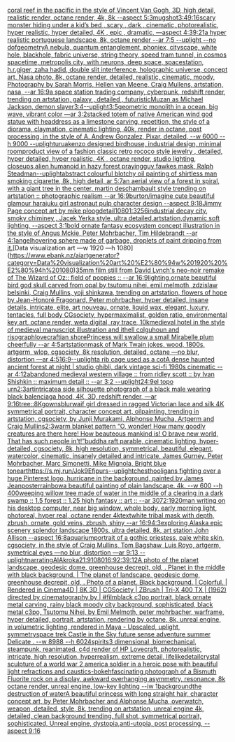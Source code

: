 [coral reef in the pacific in the style of Vincent Van Gogh, 3D, high detail, realistic render, octane render, 4k, 8k --aspect 5:3](https://www.ebank.nz/aiartgenerator?category=coral%20reef%20in%20the%20pacific%20in%20the%20style%20of%20Vincent%20Van%20Gogh%2C%203D%2C%20high%20detail%2C%20realistic%20render%2C%20octane%20render%2C%204k%2C%208k%20--aspect%205%3A3)[mugshot](https://www.ebank.nz/aiartgenerator?category=mugshot)[3:4](https://www.ebank.nz/aiartgenerator?category=3%3A4)[9:16](https://www.ebank.nz/aiartgenerator?category=9%3A16)[scary monster hiding under a kid’s bed , scary , dark , cinematic, photorealistic, hyper realistic, hyper detailed, 4K , epic , dramatic, —aspect 4:3](https://www.ebank.nz/aiartgenerator?category=scary%20monster%20hiding%20under%20a%20kid%E2%80%99s%20bed%20%2C%20scary%20%2C%20dark%20%2C%20cinematic%2C%20photorealistic%2C%20hyper%20realistic%2C%20hyper%20detailed%2C%204K%20%2C%20epic%20%2C%20dramatic%2C%20%E2%80%94aspect%204%3A3)[9:21](https://www.ebank.nz/aiartgenerator?category=9%3A21)[a hyper realistic portuguese landscape, 8k, octane render --ar 7:5 --uplight --no dof](https://www.ebank.nz/aiartgenerator?category=a%20hyper%20realistic%20portuguese%20landscape%2C%208k%2C%20octane%20render%20--ar%207%3A5%20--uplight%20--no%20dof)[geometry](https://www.ebank.nz/aiartgenerator?category=geometry)[A nebula, quantum entanglement, phoniex, cityscape, white hole, blackhole, fabric universe, string theory, speed tram tunnel, in cosmos spacetime, metropolis city, with neurons, deep space, spacestation, h.r.giger, zaha hadid, double slit interference, holographic universe, concept art, Nasa photo, 8k, octane render, detailed, realistic, cinematic, moody, Photography by Sarah Morris, Hellen van Meene, Craig Mullens, artstation, nasa, --ar 16:9](https://www.ebank.nz/aiartgenerator?category=A%20nebula%2C%20quantum%20entanglement%2C%20phoniex%2C%20cityscape%2C%20white%20hole%2C%20blackhole%2C%20fabric%20universe%2C%20string%20theory%2C%20speed%20tram%20tunnel%2C%20in%20cosmos%20spacetime%2C%20metropolis%20city%2C%20with%20neurons%2C%20deep%20space%2C%20spacestation%2C%20h.r.giger%2C%20zaha%20hadid%2C%20double%20slit%20interference%2C%20holographic%20universe%2C%20concept%20art%2C%20Nasa%20photo%2C%208k%2C%20octane%20render%2C%20detailed%2C%20realistic%2C%20cinematic%2C%20moody%2C%20Photography%20by%20Sarah%20Morris%2C%20Hellen%20van%20Meene%2C%20Craig%20Mullens%2C%20artstation%2C%20nasa%2C%20--ar%2016%3A9)[a space station trading company, cyberpunk, redshift render, trending on artstation, galaxy , detailed , futuristic](https://www.ebank.nz/aiartgenerator?category=a%20space%20station%20trading%20company%2C%20cyberpunk%2C%20redshift%20render%2C%20trending%20on%20artstation%2C%20galaxy%20%2C%20detailed%20%2C%20futuristic)[Muzan as Michael Jackson, demon slayer](https://www.ebank.nz/aiartgenerator?category=Muzan%20as%20Michael%20Jackson%2C%20demon%20slayer)[3:4](https://www.ebank.nz/aiartgenerator?category=3%3A4)[--uplight](https://www.ebank.nz/aiartgenerator?category=--uplight)[3:5](https://www.ebank.nz/aiartgenerator?category=3%3A5)[geometric monolith in a ocean, big wave, vibrant color —ar 3:2](https://www.ebank.nz/aiartgenerator?category=geometric%20monolith%20in%20a%20ocean%2C%20big%20wave%2C%20vibrant%20color%20%E2%80%94ar%203%3A2)[stacked totem of native American wind god statue with headdress as a limestone carving, repetition, the style of a diorama, claymation, cinematic lighting, 40k, render in octane, post processing, in the style of A. Andrew Gonzalez, Pixar, detailed, --w 6000 --h 9000 --uplight](https://www.ebank.nz/aiartgenerator?category=stacked%20totem%20of%20native%20American%20wind%20god%20statue%20with%20headdress%20as%20a%20limestone%20carving%2C%20repetition%2C%20the%20style%20of%20a%20diorama%2C%20claymation%2C%20cinematic%20lighting%2C%2040k%2C%20render%20in%20octane%2C%20post%20processing%2C%20in%20the%20style%20of%20A.%20Andrew%20Gonzalez%2C%20Pixar%2C%20detailed%2C%20--w%206000%20--h%209000%20--uplight)[urua](https://www.ebank.nz/aiartgenerator?category=urua)[kenzo designed birdhouse, industrial design, minimal room](https://www.ebank.nz/aiartgenerator?category=kenzo%20designed%20birdhouse%2C%20industrial%20design%2C%20minimal%20room)[product view of a fashion classic retro rococo style jewelry , detailed, hyper detailed, hyper realistic, 4K , octane render, studio lighting, closeups,](https://www.ebank.nz/aiartgenerator?category=product%20view%20of%20a%20fashion%20classic%20retro%20rococo%20style%20jewelry%20%2C%20detailed%2C%20hyper%20detailed%2C%20hyper%20realistic%2C%204K%20%2C%20octane%20render%2C%20studio%20lighting%2C%20closeups%2C)[alien humanoid in hazy forest praying](https://www.ebank.nz/aiartgenerator?category=alien%20humanoid%20in%20hazy%20forest%20praying)[guy fawkes mask, Ralph Steadman](https://www.ebank.nz/aiartgenerator?category=guy%20fawkes%20mask%2C%20Ralph%20Steadman)[--uplight](https://www.ebank.nz/aiartgenerator?category=--uplight)[abstract colourful blotchy oil painting of shirtless man smoking cigarette, 8k, high detail, ar 5:7](https://www.ebank.nz/aiartgenerator?category=abstract%20colourful%20blotchy%20oil%20painting%20of%20shirtless%20man%20smoking%20cigarette%2C%208k%2C%20high%20detail%2C%20ar%205%3A7)[](https://www.ebank.nz/aiartgenerator?category=)[an aerial view of a forest in spiral, with a giant tree in the center, martin deschambault style trending on artstation :: photographic realism --ar 16:9](https://www.ebank.nz/aiartgenerator?category=an%20aerial%20view%20of%20a%20forest%20in%20spiral%2C%20with%20a%20giant%20tree%20in%20the%20center%2C%20martin%20deschambault%20style%20trending%20on%20artstation%20%3A%3A%20photographic%20realism%20--ar%2016%3A9)[burton](https://www.ebank.nz/aiartgenerator?category=burton)[/imagine cute beautiful glamour harajuku girl astronaut pulp character design  --aspect 9:18](https://www.ebank.nz/aiartgenerator?category=/imagine%20cute%20beautiful%20glamour%20harajuku%20girl%20astronaut%20pulp%20character%20design%20%20--aspect%209%3A18)[Jimmy Page concept art by mike ploog](https://www.ebank.nz/aiartgenerator?category=Jimmy%20Page%20concept%20art%20by%20mike%20ploog)[detail](https://www.ebank.nz/aiartgenerator?category=detail)[1080](https://www.ebank.nz/aiartgenerator?category=1080)[1:3](https://www.ebank.nz/aiartgenerator?category=1%3A3)[256](https://www.ebank.nz/aiartgenerator?category=256)[industrial decay city, smoky chiminey , Jacek Yerka style, ultra detailed,artstation,dynamic soft lighting, --aspect 3:1](https://www.ebank.nz/aiartgenerator?category=industrial%20decay%20city%2C%20smoky%20chiminey%20%2C%20Jacek%20Yerka%20style%2C%20ultra%20detailed%2Cartstation%2Cdynamic%20soft%20lighting%2C%20--aspect%203%3A1)[bold ornate fantasy ecosystem concept illustration in the style of Angus Mckie, Peter Mohrbacher, Tim Hildebrandt --ar 4:1](https://www.ebank.nz/aiartgenerator?category=bold%20ornate%20fantasy%20ecosystem%20concept%20illustration%20in%20the%20style%20of%20Angus%20Mckie%2C%20Peter%20Mohrbacher%2C%20Tim%20Hildebrandt%20--ar%204%3A1)[angel](https://www.ebank.nz/aiartgenerator?category=angel)[hovering sphere made of garbage, droplets of paint dripping from it.](https://www.ebank.nz/aiartgenerator?category=hovering%20sphere%20made%20of%20garbage%2C%20droplets%20of%20paint%20dripping%20from%20it.)[Data visualization art —w 1920 —h 1080](https://www.ebank.nz/aiartgenerator?category=Data%20visualization%20art%20%E2%80%94w%201920%20%E2%80%94h%201080)[35mm film still from David Lynch's neo-noir remake of The Wizard of Oz:: field of poppies :: --ar 16:9](https://www.ebank.nz/aiartgenerator?category=35mm%20film%20still%20from%20David%20Lynch%27s%20neo-noir%20remake%20of%20The%20Wizard%20of%20Oz%3A%3A%20field%20of%20poppies%20%3A%3A%20--ar%2016%3A9)[lighting,](https://www.ebank.nz/aiartgenerator?category=lighting%2C)[ornate beautiful bird god skull carved from opal by tsutomu nihei, emil melmoth, zdzislaw belsinki, Craig Mullins, yoji shinkawa, trending on artstation, flowers of hope by Jean-Honoré Fragonard, Peter mohrbacher, hyper detailed, insane details, intricate, elite, art nouveau, ornate, liquid wax, elegant, luxury, tentacles, full body CGsociety, hypermaximalist, golden ratio, environmental key art, octane render, weta digital, ray trace, 10k](https://www.ebank.nz/aiartgenerator?category=ornate%20beautiful%20bird%20god%20skull%20carved%20from%20opal%20by%20tsutomu%20nihei%2C%20emil%20melmoth%2C%20zdzislaw%20belsinki%2C%20Craig%20Mullins%2C%20yoji%20shinkawa%2C%20trending%20on%20artstation%2C%20flowers%20of%20hope%20by%20Jean-Honor%C3%A9%20Fragonard%2C%20Peter%20mohrbacher%2C%20hyper%20detailed%2C%20insane%20details%2C%20intricate%2C%20elite%2C%20art%20nouveau%2C%20ornate%2C%20liquid%20wax%2C%20elegant%2C%20luxury%2C%20tentacles%2C%20full%20body%20CGsociety%2C%20hypermaximalist%2C%20golden%20ratio%2C%20environmental%20key%20art%2C%20octane%20render%2C%20weta%20digital%2C%20ray%20trace%2C%2010k)[medieval hotel in the style of medieval manuscript illustration and ithell colguhoun and risograph](https://www.ebank.nz/aiartgenerator?category=medieval%20hotel%20in%20the%20style%20of%20medieval%20manuscript%20illustration%20and%20ithell%20colguhoun%20and%20risograph)[lovecraftian shore](https://www.ebank.nz/aiartgenerator?category=lovecraftian%20shore)[Princess will swallow a small Mirabelle plum cheerfully --ar 4:5](https://www.ebank.nz/aiartgenerator?category=Princess%20will%20swallow%20a%20small%20Mirabelle%20plum%20cheerfully%20--ar%204%3A5)[artstation](https://www.ebank.nz/aiartgenerator?category=artstation)[mask of Mark Twain jokes, wood, 1800s, artgerm, wlop, cgsociety, 8k resolution, detailed, octane —no blur, distortion —ar 4:5](https://www.ebank.nz/aiartgenerator?category=mask%20of%20Mark%20Twain%20jokes%2C%20wood%2C%201800s%2C%20artgerm%2C%20wlop%2C%20cgsociety%2C%208k%20resolution%2C%20detailed%2C%20octane%20%E2%80%94no%20blur%2C%20distortion%20%E2%80%94ar%204%3A5)[16:9](https://www.ebank.nz/aiartgenerator?category=16%3A9)[--uplight](https://www.ebank.nz/aiartgenerator?category=--uplight)[a rib cage used as a cot](https://www.ebank.nz/aiartgenerator?category=a%20rib%20cage%20used%20as%20a%20cot)[A dense haunted ancient forest at night | studio ghibli, dark vintage sci-fi 1980s cinematic --ar 4:12](https://www.ebank.nz/aiartgenerator?category=A%20dense%20haunted%20ancient%20forest%20at%20night%20%7C%20studio%20ghibli%2C%20dark%20vintage%20sci-fi%201980s%20cinematic%20--ar%204%3A12)[abandoned medieval western village :: from ridley scott :: by Ivan Shishkin :: maximum detail :: --ar 3:2 --uplight](https://www.ebank.nz/aiartgenerator?category=abandoned%20medieval%20western%20village%20%3A%3A%20from%20ridley%20scott%20%3A%3A%20by%20Ivan%20Shishkin%20%3A%3A%20maximum%20detail%20%3A%3A%20--ar%203%3A2%20--uplight)[24:9](https://www.ebank.nz/aiartgenerator?category=24%3A9)[el topo urn](https://www.ebank.nz/aiartgenerator?category=el%20topo%20urn)[2:3](https://www.ebank.nz/aiartgenerator?category=2%3A3)[art](https://www.ebank.nz/aiartgenerator?category=art)[intricate](https://www.ebank.nz/aiartgenerator?category=intricate)[a side silhouette photograph of a black male wearing black balenciaga hood, 4K, 3D, redshift render, —ar 9:16](https://www.ebank.nz/aiartgenerator?category=a%20side%20silhouette%20photograph%20of%20a%20black%20male%20wearing%20black%20balenciaga%20hood%2C%204K%2C%203D%2C%20redshift%20render%2C%20%E2%80%94ar%209%3A16)[tree::](https://www.ebank.nz/aiartgenerator?category=tree%3A%3A)[8K](https://www.ebank.nz/aiartgenerator?category=8K)[gowns](https://www.ebank.nz/aiartgenerator?category=gowns)[blur](https://www.ebank.nz/aiartgenerator?category=blur)[waif girl dressed in ragged Victorian lace and silk 4K symmetrical portrait, character concept art, oilpainting, trending in artstation, cgsociety, by Junji Murakami, Alphonse Mucha, Artgerm and Craig Mullins](https://www.ebank.nz/aiartgenerator?category=waif%20girl%20dressed%20in%20ragged%20Victorian%20lace%20and%20silk%204K%20symmetrical%20portrait%2C%20character%20concept%20art%2C%20oilpainting%2C%20trending%20in%20artstation%2C%20cgsociety%2C%20by%20Junji%20Murakami%2C%20Alphonse%20Mucha%2C%20Artgerm%20and%20Craig%20Mullins)[2:3](https://www.ebank.nz/aiartgenerator?category=2%3A3)[warm blanket pattern “O, wonder! How many goodly creatures are there here! How beauteous mankind is! O brave new world, That has such people in't!”](https://www.ebank.nz/aiartgenerator?category=warm%20blanket%20pattern%20%E2%80%9CO%2C%20wonder%21%20How%20many%20goodly%20creatures%20are%20there%20here%21%20How%20beauteous%20mankind%20is%21%20O%20brave%20new%20world%2C%20That%20has%20such%20people%20in%27t%21%E2%80%9D)[buddha raft parable, cinematic lighting, hyper-detailed, cgsociety, 8k, high resolution, symmetrical, beautiful, elegant, watercolor, cinematic, insanely detailed and intricate, James Gurney, Peter Mohrbacher, Marc Simonetti, Mike Mignola, Bright blue tone](https://www.ebank.nz/aiartgenerator?category=buddha%20raft%20parable%2C%20cinematic%20lighting%2C%20hyper-detailed%2C%20cgsociety%2C%208k%2C%20high%20resolution%2C%20symmetrical%2C%20beautiful%2C%20elegant%2C%20watercolor%2C%20cinematic%2C%20insanely%20detailed%20and%20intricate%2C%20James%20Gurney%2C%20Peter%20Mohrbacher%2C%20Marc%20Simonetti%2C%20Mike%20Mignola%2C%20Bright%20blue%20tone)[art](https://www.ebank.nz/aiartgenerator?category=art)[<https://s.mj.run/Jok9Efipurs>](https://www.ebank.nz/aiartgenerator?category=%3Chttps%3A//s.mj.run/Jok9Efipurs%3E)[--uplight](https://www.ebank.nz/aiartgenerator?category=--uplight)[chest](https://www.ebank.nz/aiartgenerator?category=chest)[hooligans fighting over a huge Pinterest logo, hurricane in the background, painted by James Jean](https://www.ebank.nz/aiartgenerator?category=hooligans%20fighting%20over%20a%20huge%20Pinterest%20logo%2C%20hurricane%20in%20the%20background%2C%20painted%20by%20James%20Jean)[poster](https://www.ebank.nz/aiartgenerator?category=poster)[rainbow](https://www.ebank.nz/aiartgenerator?category=rainbow)[a beautiful painting of plain landscape. 4k. --w 600 --h 400](https://www.ebank.nz/aiartgenerator?category=a%20beautiful%20painting%20of%20plain%20landscape.%204k.%20--w%20600%20--h%20400)[weeping willow tree made of water in the middle of a clearing in a dark swamp :: 1.5 forest :: 1.25 high fantasy :: art :: --ar 3072:1920](https://www.ebank.nz/aiartgenerator?category=weeping%20willow%20tree%20made%20of%20water%20in%20the%20middle%20of%20a%20clearing%20in%20a%20dark%20swamp%20%3A%3A%201.5%20forest%20%3A%3A%201.25%20high%20fantasy%20%3A%3A%20art%20%3A%3A%20--ar%203072%3A1920)[man writing on his desktop computer, near big window, whole body, early morning light, photoreal, hyper real, octane render 4k](https://www.ebank.nz/aiartgenerator?category=man%20writing%20on%20his%20desktop%20computer%2C%20near%20big%20window%2C%20whole%20body%2C%20early%20morning%20light%2C%20photoreal%2C%20hyper%20real%2C%20octane%20render%204k)[text](https://www.ebank.nz/aiartgenerator?category=text)[white tribal mask with depth, zbrush, ornate, gold veins, zbrush, shiny --ar 16:9](https://www.ebank.nz/aiartgenerator?category=white%20tribal%20mask%20with%20depth%2C%20zbrush%2C%20ornate%2C%20gold%20veins%2C%20zbrush%2C%20shiny%20--ar%2016%3A9)[4:3](https://www.ebank.nz/aiartgenerator?category=4%3A3)[exploring Alaska epic scenery splendor landscape 1800s, ultra detailed, 8k, art station John Allison  --aspect 16:8](https://www.ebank.nz/aiartgenerator?category=exploring%20Alaska%20epic%20scenery%20splendor%20landscape%201800s%2C%20ultra%20detailed%2C%208k%2C%20art%20station%20John%20Allison%20%20--aspect%2016%3A8)[aquarium](https://www.ebank.nz/aiartgenerator?category=aquarium)[portrait of a gothic priestess, pale white skin, cgsociety, in the style of  Craig Mullins, Tom Bagshaw, Luis Royo, artgerm, symetrical eyes —no blur, distortion —ar 9:13 --uplight](https://www.ebank.nz/aiartgenerator?category=portrait%20of%20a%20gothic%20priestess%2C%20pale%20white%20skin%2C%20cgsociety%2C%20in%20the%20style%20of%20%20Craig%20Mullins%2C%20Tom%20Bagshaw%2C%20Luis%20Royo%2C%20artgerm%2C%20symetrical%20eyes%20%E2%80%94no%20blur%2C%20distortion%20%E2%80%94ar%209%3A13%20--uplight)[narrating](https://www.ebank.nz/aiartgenerator?category=narrating)[AlAkroka](https://www.ebank.nz/aiartgenerator?category=AlAkroka)[21:9](https://www.ebank.nz/aiartgenerator?category=21%3A9)[1080](https://www.ebank.nz/aiartgenerator?category=1080)[16:9](https://www.ebank.nz/aiartgenerator?category=16%3A9)[2:3](https://www.ebank.nz/aiartgenerator?category=2%3A3)[9:12](https://www.ebank.nz/aiartgenerator?category=9%3A12)[A photo of the planet landscape, geodesic dome, greenhouse decrepit, old, . Planet in the middle with black background. | The planet of landscape, geodesic dome, greenhouse decrepit, old, . Photo of a planet. Black background. | Colorful. | Rendered in Cinema4D | 8K 3D | CGSociety | ZBrush | Tri-X 400 TX | (1962) directed by cinematography by | #film](https://www.ebank.nz/aiartgenerator?category=A%20photo%20of%20the%20planet%20landscape%2C%20geodesic%20dome%2C%20greenhouse%20decrepit%2C%20old%2C%20.%20Planet%20in%20the%20middle%20with%20black%20background.%20%7C%20The%20planet%20of%20landscape%2C%20geodesic%20dome%2C%20greenhouse%20decrepit%2C%20old%2C%20.%20Photo%20of%20a%20planet.%20Black%20background.%20%7C%20Colorful.%20%7C%20Rendered%20in%20Cinema4D%20%7C%208K%203D%20%7C%20CGSociety%20%7C%20ZBrush%20%7C%20Tri-X%20400%20TX%20%7C%20%281962%29%20directed%20by%20cinematography%20by%20%7C%20%23film)[black c3po portrait, black ornate metal carving, rainy black moody city background, sophisticated, black metal c3po, Tsutomu Nihei, by Emil Melmoth, peter mohrbacher, warframe, hyper detailed, portrait, artstation, rendering by octane, 8k, unreal engine, in volumetric lighting, rendered in Maya - Upscaled, uplight, symmetry](https://www.ebank.nz/aiartgenerator?category=black%20c3po%20portrait%2C%20black%20ornate%20metal%20carving%2C%20rainy%20black%20moody%20city%20background%2C%20sophisticated%2C%20black%20metal%20c3po%2C%20Tsutomu%20Nihei%2C%20by%20Emil%20Melmoth%2C%20peter%20mohrbacher%2C%20warframe%2C%20hyper%20detailed%2C%20portrait%2C%20artstation%2C%20rendering%20by%20octane%2C%208k%2C%20unreal%20engine%2C%20in%20volumetric%20lighting%2C%20rendered%20in%20Maya%20-%20Upscaled%2C%20uplight%2C%20symmetry)[space trek Castle in the Sky future sense adventure summer  Delicate  . --w 8988 --h 6024](https://www.ebank.nz/aiartgenerator?category=space%20trek%20Castle%20in%20the%20Sky%20future%20sense%20adventure%20summer%20%20Delicate%20%20.%20--w%208988%20--h%206024)[spirits](https://www.ebank.nz/aiartgenerator?category=spirits)[3 dimensional, biomechanical, steampunk, reanimated, c4d render of HP Lovecraft, photorealistic, intricate, high resolution, hyperrealism, extreme detail, lifelike](https://www.ebank.nz/aiartgenerator?category=3%20dimensional%2C%20biomechanical%2C%20steampunk%2C%20reanimated%2C%20c4d%20render%20of%20HP%20Lovecraft%2C%20photorealistic%2C%20intricate%2C%20high%20resolution%2C%20hyperrealism%2C%20extreme%20detail%2C%20lifelike)[detail](https://www.ebank.nz/aiartgenerator?category=detail)[crystal sculpture of a world war 2 america soldier in a heroic pose with beautiful light refractions and caustics](https://www.ebank.nz/aiartgenerator?category=crystal%20sculpture%20of%20a%20world%20war%202%20america%20soldier%20in%20a%20heroic%20pose%20with%20beautiful%20light%20refractions%20and%20caustics)[-](https://www.ebank.nz/aiartgenerator?category=-)[bokeh](https://www.ebank.nz/aiartgenerator?category=bokeh)[fascinating photograph of a Bismuth Fluorite rock on a display, awkward overhanging asymmetry, resonance, 8k octane render, unreal engine, low-key lighting --iw 1](https://www.ebank.nz/aiartgenerator?category=fascinating%20photograph%20of%20a%20Bismuth%20Fluorite%20rock%20on%20a%20display%2C%20awkward%20overhanging%20asymmetry%2C%20resonance%2C%208k%20octane%20render%2C%20unreal%20engine%2C%20low-key%20lighting%20--iw%201)[background](https://www.ebank.nz/aiartgenerator?category=background)[the destruction of water](https://www.ebank.nz/aiartgenerator?category=the%20destruction%20of%20water)[A beautiful princess with long straight hair, character concept art, by Peter Mohrbacher and Alphonse Mucha, overwatch, weapon, detailed, style, 8k, trending on artstation, unreal engine 4k, detailed, clean background trending, full shot, symmetrical portrait, sophisticated, Unreal engine, dystopia,anti-utopia, post processing, --aspect 9:16](https://www.ebank.nz/aiartgenerator?category=A%20beautiful%20princess%20with%20long%20straight%20hair%2C%20character%20concept%20art%2C%20by%20Peter%20Mohrbacher%20and%20Alphonse%20Mucha%2C%20overwatch%2C%20weapon%2C%20detailed%2C%20style%2C%208k%2C%20trending%20on%20artstation%2C%20unreal%20engine%204k%2C%20detailed%2C%20clean%20background%20trending%2C%20full%20shot%2C%20symmetrical%20portrait%2C%20sophisticated%2C%20Unreal%20engine%2C%20dystopia%2Canti-utopia%2C%20post%20processing%2C%20--aspect%209%3A16)
